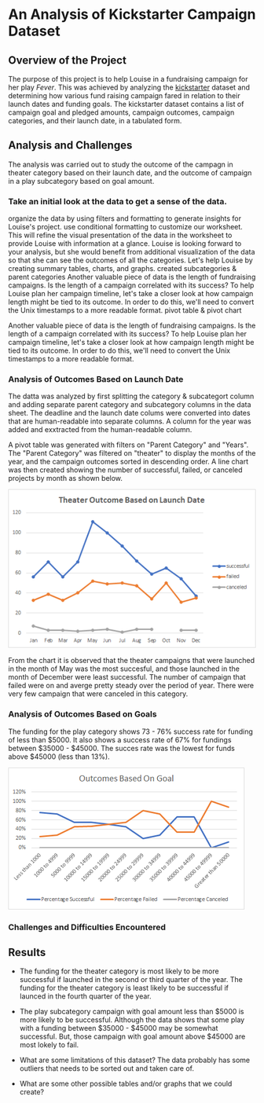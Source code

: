 # An Analysis of Kickstarter Campaign Dataset

## Overview of the Project
The purpose of this project is to help Louise in a fundraising campaign for her play *Fever*. This was achieved by analyzing the [kickstarter](/Kickstarter_Challenge.xlxs) dataset and determining how various fund raising campaign fared in relation to their launch dates and funding goals. The kickstarter dataset contains a list of campaign goal and pledged amounts, campaign outcomes, campaign categories, and their launch date, in a tabulated form. 

## Analysis and Challenges
The analysis was carried out to study the outcome of the campagn in theater category based on their launch date, and the outcome of campaign in a play subcategory based on goal amount.

### Take an initial look at the data to get a sense of the data.
organize the data by using filters and formatting to generate insights for Louise's project.
use conditional formatting to customize our worksheet. This will refine the visual presentation of the data in the worksheet to provide Louise with information at a glance.
Louise is looking forward to your analysis, but she would benefit from additional visualization of the data so that she can see the outcomes of all the categories. Let's help Louise by creating summary tables, charts, and graphs.
created subcategories & parent categories
Another valuable piece of data is the length of fundraising campaigns. Is the length of a campaign correlated with its success? To help Louise plan her campaign timeline, let's take a closer look at how campaign length might be tied to its outcome. In order to do this, we'll need to convert the Unix timestamps to a more readable format.
pivot table & pivot chart

Another valuable piece of data is the length of fundraising campaigns. Is the length of a campaign correlated with its success? To help Louise plan her campaign timeline, let's take a closer look at how campaign length might be tied to its outcome. In order to do this, we'll need to convert the Unix timestamps to a more readable format.

### Analysis of Outcomes Based on Launch Date
The datta was analyzed by first splitting the category & subcategort column and adding separate parent category and subcategory columns in the data sheet. The deadline and the launch date colums were converted into dates that are human-readable into separate columns. A column for the year was added and  exxtracted from the human-readable column. 

A pivot table was generated with filters on "Parent Category" and "Years". The "Parent Category" was filtered on "theater" to display the months of the year, and the campaign outcomes sorted in descending order. A line chart was then created showing the number of successful, failed, or canceled projects by month as shown below. 

![Figure 1](/resources/Theater_Outcomes_vs_Launch.png)

From the chart it is observed that the theater campaigns that were launched in the month of May was the most succesful, and those launched in the month of December were least successful. The number of campaign that failed were on and averge pretty steady over the period of year. There were very few campaign that were canceled in this category.


### Analysis of Outcomes Based on Goals
The funding for the play category shows 73 - 76% success rate for funding of less than $5000. It also shows a success rate of 67% for fundings between $35000 - $45000. The succes rate was the lowest for funds above $45000 (less than 13%).

![Figure 2](/resources/Outcomes_vs_Goals.png)
### Challenges and Difficulties Encountered

## Results

- The funding for the theater category is most likely to be more successful if launched in the second or third quarter of the year.
   The funding for the theater category is least likely to be successful if launced in the fourth quarter of the year.
   
- The play subcategory campaign with goal amount less than $5000 is more likely to be successful. Although the data shows that some play with a funding between $35000 - $45000 may be somewhat successful. But, those campaign with goal amount above $45000 are most lokely to fail. 


- What are some limitations of this dataset?
   The data probably has some outliers that needs to be sorted out and taken care of.   

- What are some other possible tables and/or graphs that we could create?

